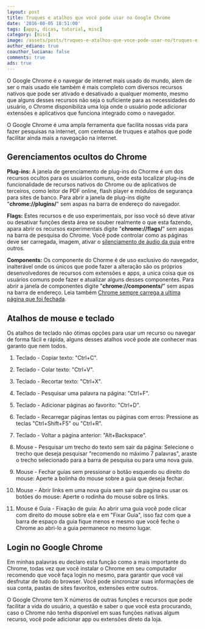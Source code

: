 ```yaml
---
layout: post
title: Truques e atalhos que você pode usar no Google Chrome
date: '2016-08-05 18:51:00'
tags: [apps, dicas, tutorial, misc]
category: [misc]
image: /assets/posts/truques-e-atalhos-que-voce-pode-usar-no/truques-e-atalhos-que-voce-pode-usar-no.jpg
author_ediano: true
coauthor_luciana: false
comments: true
ads: true
---
```


O Google Chrome é o navegar de internet mais usado do mundo, alem de ser o mais usado ele também é mais completo com diversos recursos nativos que pode ser ativado e desativado a qualquer momento, mesmo que alguns desses recursos não seja o suficiente para as necessidades do usuário, o Chrome disponibiliza uma loja onde o usuário pode adicionar extensões e aplicativos que funciona integrado como o navegador.

O Google Chrome é uma ampla ferramenta que facilita nossas vida para fazer pesquisas na internet, com centenas de truques e atalhos que pode facilitar ainda mais a navegação na internet.

## Gerenciamentos ocultos do Chrome
**Plug-ins:** A janela de gerenciamento de plug-ins do Chorme é um dos recursos ocultos para os usuários comuns, onde esta localizar plug-ins de funcionalidade de recursos nativos do Chrome ou de aplicativos de terceiros, como leitor de PDF online, flash player e módulos de segurança para sites de banco. Para abrir a janela de plug-ins digite "<b>chrome://plugins/</b>" sem aspas na barra de endereço do navegador.

**Flags:** Estes recursos e de uso experimentais, por isso você só deve ativar ou desativar funções desta área se souber realmente o que esta fazendo, apara abrir os recursos experimentais digite "**chrome://flags/**" sem aspas na barra de pesquisa do Chrome. Você pode controlar como as páginas deve ser carregada, imagem, ativar o <a href="http://www.insideblock.com/posts/deixe-uma-guia-sem-som-no-google-chrome.html" target="_blank">silenciamento de áudio da guia</a> entre outros.

**Components:** Os componente do Chorme é de uso exclusivo do navegador, inalterável onde os únicos que pode fazer a alteração são os próprios desenvolvedores de recursos com extensões e apps, a unica coisa que os usuários comuns pode fazer e atualizar alguns desses componentes. Para abrir a janela de componentes digite "**chrome://components/**" sem aspas na barra de endereço. Leia também <a href="http://www.insideblock.com/posts/chrome-sempre-carrega-ultima-pagina-que.html" target="_blank">Chrome sempre carrega a ultima página que foi fechada</a>.

## Atalhos de mouse e teclado
Os atalhos de teclado não ótimas opções para usar um recurso ou navegar de forma fácil e rápida, alguns desses atalhos você pode ate conhecer mas garanto que nem todos.

1. Teclado - Copiar texto: "Ctrl+C".

2. Teclado - Colar texto: "Ctrl+V".

3. Teclado - Recortar texto: "Ctrl+X".

4. Teclado - Pesquisar uma palavra na página: "Ctrl+F".

5. Teclado - Adicionar páginas ao favorito: "Ctrl+D".

6. Teclado - Recarregar páginas lentas ou páginas com erros: Pressione as teclas "Ctrl+Shift+F5" ou "Ctrl+R".

7. Teclado - Voltar a página anterior: "Alt+Backspace".

8. Mouse - Pesquisar um trecho do texto sem sair da página: Selecione o trecho que deseja pesquisar "recomendo no máximo 7 palavras", araste o trecho selecionado para a barra de pesquisa ou para uma nova guia.

9. Mouse - Fechar guias sem pressionar o botão esquerdo ou direito do mouse: Aperte a bolinha do mouse sobre a guia que deseja fechar.

10. Mouse - Abrir links em uma nova guia sem sair da pagina ou usar os botões do mouse: Aperte o rodinha do mouse sobre os links.

11. Mouse é Guia - Fixação de guia: Ao abrir uma guia você pode clicar com direito do mouse sobre ela e em "Fixar Guia", isso faz com que a barra de espaço da guia fique menos e mesmo que você feche o Chrome ao abri-lo a guia permanece no mesmo lugar.

## Login no Google Chrome
Em minhas palavras eu declaro esta função como a mais importante do Chrome, todas vez que você instalar o Chrome em seu computador recomendo que você faça login no mesmo, para garantir que você vai desfrutar de tudo do browser. Você pode sincronizar suas informações de sua conta, pastas de sites favoritos, extensões entre outros.

O Google Chrome tem X números de outras funções e recursos que pode facilitar a vida do usuário, a questão e saber o que você esta procurando, caso o Chrome não tenha disponível em suas funções nativas algum recurso, você pode adicionar app ou extensões direto da loja.